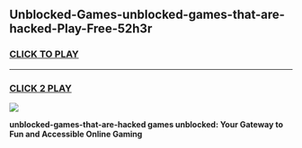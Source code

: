 
## Unblocked-Games-unblocked-games-that-are-hacked-Play-Free-52h3r
<h3>
<a href="https://premium76.site?title=unblocked-games-that-are-hacked&ref=21A">CLICK TO PLAY</a></h3>
<hr>

<h3>
<a href="https://premium76.site?title=unblocked-games-that-are-hacked&ref=21A">CLICK 2 PLAY</a>
  
</h3>

<a href="https://premium76.site?title=unblocked-games-that-are-hacked&ref=21A"><img src="https://clearcache.store/games.png"></a>


**unblocked-games-that-are-hacked games unblocked: Your Gateway to Fun and Accessible Online Gaming**
